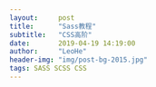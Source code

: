 ```yaml
---
layout:     post
title:      "Sass教程"
subtitle:   "CSS高阶"
date:       2019-04-19 14:19:00
author:     "LeoHe"
header-img: "img/post-bg-2015.jpg"
tags: SASS SCSS CSS
---
```


